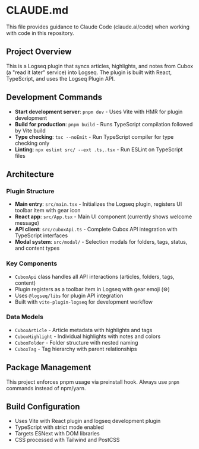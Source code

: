 # CLAUDE.md

This file provides guidance to Claude Code (claude.ai/code) when working with code in this repository.

## Project Overview

This is a Logseq plugin that syncs articles, highlights, and notes from Cubox (a "read it later" service) into Logseq. The plugin is built with React, TypeScript, and uses the Logseq Plugin API.

## Development Commands

- **Start development server**: `pnpm dev` - Uses Vite with HMR for plugin development
- **Build for production**: `pnpm build` - Runs TypeScript compilation followed by Vite build
- **Type checking**: `tsc --noEmit` - Run TypeScript compiler for type checking only
- **Linting**: `npx eslint src/ --ext .ts,.tsx` - Run ESLint on TypeScript files

## Architecture

### Plugin Structure
- **Main entry**: `src/main.tsx` - Initializes the Logseq plugin, registers UI toolbar item with gear icon
- **React app**: `src/App.tsx` - Main UI component (currently shows welcome message)
- **API client**: `src/cuboxApi.ts` - Complete Cubox API integration with TypeScript interfaces
- **Modal system**: `src/modal/` - Selection modals for folders, tags, status, and content types

### Key Components
- `CuboxApi` class handles all API interactions (articles, folders, tags, content)
- Plugin registers as a toolbar item in Logseq with gear emoji (⚙️)
- Uses `@logseq/libs` for plugin API integration
- Built with `vite-plugin-logseq` for development workflow

### Data Models
- `CuboxArticle` - Article metadata with highlights and tags
- `CuboxHighlight` - Individual highlights with notes and colors  
- `CuboxFolder` - Folder structure with nested naming
- `CuboxTag` - Tag hierarchy with parent relationships

## Package Management

This project enforces pnpm usage via preinstall hook. Always use `pnpm` commands instead of npm/yarn.

## Build Configuration

- Uses Vite with React plugin and logseq development plugin
- TypeScript with strict mode enabled
- Targets ESNext with DOM libraries
- CSS processed with Tailwind and PostCSS